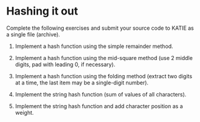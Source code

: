 # Hashing it out

Complete the following exercises and submit your source code to KATIE as a single file (archive).

1. Implement a hash function using the simple remainder method.

2. Implement a hash function using the mid-square method (use 2 middle digits, pad with leading 0, if necessary).

3. Implement a hash function using the folding method (extract two digits at a time, the last item may be a single-digit number).

4. Implement the string hash function (sum of values of all characters).

5. Implement the string hash function and add character position as a weight.
